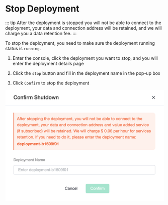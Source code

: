 # Stop Deployment

::: tip
After the deployment is stopped you will not be able to connect to the deployment, your data and connection address will be retained, and we will charge you a data retention fee.
:::

To stop the deployment, you need to make sure the deployment running status is `running`.

1. Enter the console, click the deployment you want to stop, and you will enter the deployment details page

2. Click the `stop` button and fill in the deployment name in the pop-up box

3. Click `Confirm` to stop the deployment

![stop_deployment](./_assets/stop_deployment.png)
